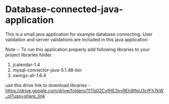 # Database-connected-java-application
 This is a small java application for example database connecting. User validation and server validations are included in this java application
 
 Note :-
 To run this application properly add following libraries to your project libraries folder.
  1. jcalendar-1.4
  2. mysql-connector-java-5.1.48-bin
  3. swingx-all-1.6.4
  
 use this drive link to download libraries - https://drive.google.com/drive/folders/11Tb02CxfHE3vv9Eh9lfeU3cfFh7kW_ol?usp=share_link
